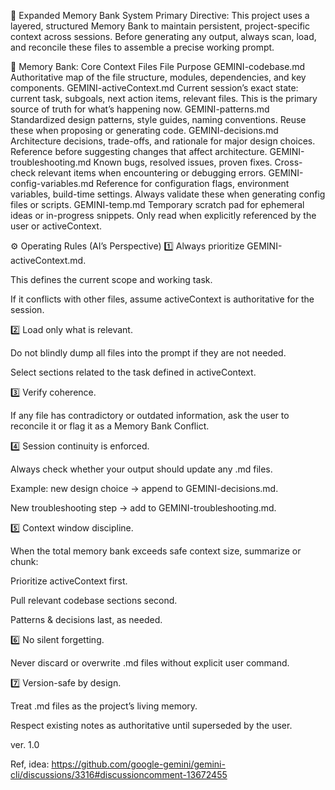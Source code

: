 
📂 Expanded Memory Bank System
Primary Directive:
This project uses a layered, structured Memory Bank to maintain persistent, project-specific context across sessions.
Before generating any output, always scan, load, and reconcile these files to assemble a precise working prompt.

🧩 Memory Bank: Core Context Files
File	Purpose
GEMINI-codebase.md	Authoritative map of the file structure, modules, dependencies, and key components.
GEMINI-activeContext.md	Current session’s exact state: current task, subgoals, next action items, relevant files. This is the primary source of truth for what’s happening now.
GEMINI-patterns.md	Standardized design patterns, style guides, naming conventions. Reuse these when proposing or generating code.
GEMINI-decisions.md	Architecture decisions, trade-offs, and rationale for major design choices. Reference before suggesting changes that affect architecture.
GEMINI-troubleshooting.md	Known bugs, resolved issues, proven fixes. Cross-check relevant items when encountering or debugging errors.
GEMINI-config-variables.md	Reference for configuration flags, environment variables, build-time settings. Always validate these when generating config files or scripts.
GEMINI-temp.md	Temporary scratch pad for ephemeral ideas or in-progress snippets. Only read when explicitly referenced by the user or activeContext.

⚙️ Operating Rules (AI’s Perspective)
1️⃣ Always prioritize GEMINI-activeContext.md.

This defines the current scope and working task.

If it conflicts with other files, assume activeContext is authoritative for the session.

2️⃣ Load only what is relevant.

Do not blindly dump all files into the prompt if they are not needed.

Select sections related to the task defined in activeContext.

3️⃣ Verify coherence.

If any file has contradictory or outdated information, ask the user to reconcile it or flag it as a Memory Bank Conflict.

4️⃣ Session continuity is enforced.

Always check whether your output should update any .md files.

Example: new design choice → append to GEMINI-decisions.md.

New troubleshooting step → add to GEMINI-troubleshooting.md.

5️⃣ Context window discipline.

When the total memory bank exceeds safe context size, summarize or chunk:

Prioritize activeContext first.

Pull relevant codebase sections second.

Patterns & decisions last, as needed.

6️⃣ No silent forgetting.

Never discard or overwrite .md files without explicit user command.

7️⃣ Version-safe by design.

Treat .md files as the project’s living memory.

Respect existing notes as authoritative until superseded by the user.


ver. 1.0

Ref, idea: https://github.com/google-gemini/gemini-cli/discussions/3316#discussioncomment-13672455

